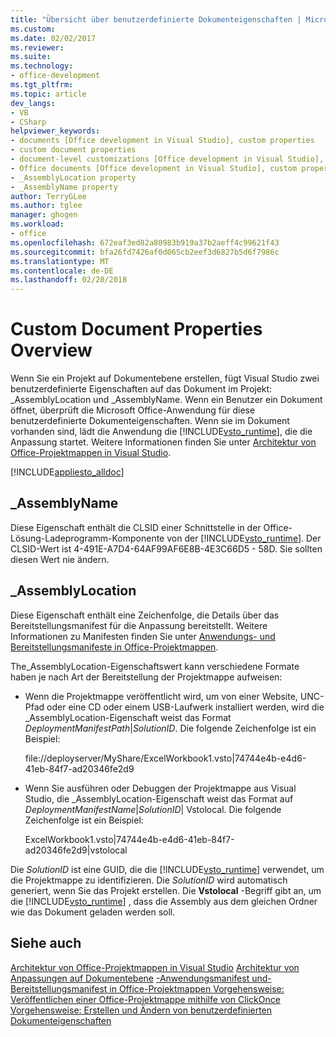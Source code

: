 ```yaml
---
title: "Übersicht über benutzerdefinierte Dokumenteigenschaften | Microsoft Docs"
ms.custom: 
ms.date: 02/02/2017
ms.reviewer: 
ms.suite: 
ms.technology:
- office-development
ms.tgt_pltfrm: 
ms.topic: article
dev_langs:
- VB
- CSharp
helpviewer_keywords:
- documents [Office development in Visual Studio], custom properties
- custom document properties
- document-level customizations [Office development in Visual Studio], custom properties
- Office documents [Office development in Visual Studio], custom properties
- _AssemblyLocation property
- _AssemblyName property
author: TerryGLee
ms.author: tglee
manager: ghogen
ms.workload:
- office
ms.openlocfilehash: 672eaf3ed82a80983b919a37b2aeff4c99621f43
ms.sourcegitcommit: bfa26fd7426af0d065cb2eef3d6827b5d6f7986c
ms.translationtype: MT
ms.contentlocale: de-DE
ms.lasthandoff: 02/20/2018
---
```

# <a name="custom-document-properties-overview"></a>Custom Document Properties Overview

Wenn Sie ein Projekt auf Dokumentebene erstellen, fügt Visual Studio zwei benutzerdefinierte Eigenschaften auf das Dokument im Projekt: \_AssemblyLocation und \_AssemblyName. Wenn ein Benutzer ein Dokument öffnet, überprüft die Microsoft Office-Anwendung für diese benutzerdefinierte Dokumenteigenschaften. Wenn sie im Dokument vorhanden sind, lädt die Anwendung die [!INCLUDE[vsto_runtime](../vsto/includes/vsto-runtime-md.md)], die die Anpassung startet. Weitere Informationen finden Sie unter [Architektur von Office-Projektmappen in Visual Studio](../vsto/architecture-of-office-solutions-in-visual-studio.md).

 [!INCLUDE[appliesto_alldoc](../vsto/includes/appliesto-alldoc-md.md)]

## <a name="assemblyname"></a>\_AssemblyName

Diese Eigenschaft enthält die CLSID einer Schnittstelle in der Office-Lösung-Ladeprogramm-Komponente von der [!INCLUDE[vsto_runtime](../vsto/includes/vsto-runtime-md.md)]. Der CLSID-Wert ist 4-491E-A7D4-64AF99AF6E8B-4E3C66D5 - 58D. Sie sollten diesen Wert nie ändern.

## <a name="assemblylocation"></a>\_AssemblyLocation

Diese Eigenschaft enthält eine Zeichenfolge, die Details über das Bereitstellungsmanifest für die Anpassung bereitstellt. Weitere Informationen zu Manifesten finden Sie unter [Anwendungs- und Bereitstellungsmanifeste in Office-Projektmappen](../vsto/application-and-deployment-manifests-in-office-solutions.md).

 The_AssemblyLocation-Eigenschaftswert kann verschiedene Formate haben je nach Art der Bereitstellung der Projektmappe aufweisen:

- Wenn die Projektmappe veröffentlicht wird, um von einer Website, UNC-Pfad oder eine CD oder einem USB-Laufwerk installiert werden, wird die _AssemblyLocation-Eigenschaft weist das Format *DeploymentManifestPath*|*SolutionID*. Die folgende Zeichenfolge ist ein Beispiel:

     file://deployserver/MyShare/ExcelWorkbook1.vsto|74744e4b-e4d6-41eb-84f7-ad20346fe2d9

- Wenn Sie ausführen oder Debuggen der Projektmappe aus Visual Studio, die _AssemblyLocation-Eigenschaft weist das Format auf *DeploymentManifestName*|*SolutionID*| Vstolocal. Die folgende Zeichenfolge ist ein Beispiel:

     ExcelWorkbook1.vsto|74744e4b-e4d6-41eb-84f7-ad20346fe2d9|vstolocal

 Die *SolutionID* ist eine GUID, die die [!INCLUDE[vsto_runtime](../vsto/includes/vsto-runtime-md.md)] verwendet, um die Projektmappe zu identifizieren. Die *SolutionID* wird automatisch generiert, wenn Sie das Projekt erstellen. Die **Vstolocal** -Begriff gibt an, um die [!INCLUDE[vsto_runtime](../vsto/includes/vsto-runtime-md.md)] , dass die Assembly aus dem gleichen Ordner wie das Dokument geladen werden soll.

## <a name="see-also"></a>Siehe auch

[Architektur von Office-Projektmappen in Visual Studio](../vsto/architecture-of-office-solutions-in-visual-studio.md)
[Architektur von Anpassungen auf Dokumentebene](../vsto/architecture-of-document-level-customizations.md)
[-Anwendungsmanifest und-Bereitstellungsmanifest in Office-Projektmappen ](../vsto/application-and-deployment-manifests-in-office-solutions.md) 
 [Vorgehensweise: Veröffentlichen einer Office-Projektmappe mithilfe von ClickOnce](http://msdn.microsoft.com/en-us/2b6c247e-bc04-4ce4-bb64-c4e79bb3d5b8)
[Vorgehensweise: Erstellen und Ändern von benutzerdefinierten Dokumenteigenschaften](../vsto/how-to-create-and-modify-custom-document-properties.md)
